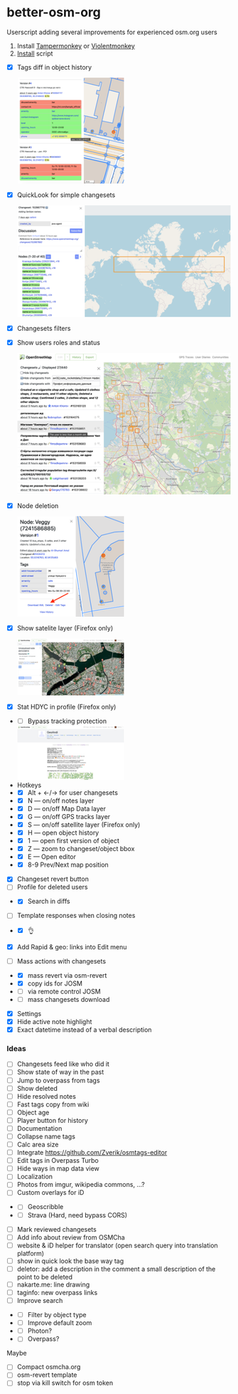# better-osm-org

Userscript adding several improvements for experienced osm.org users

1. Install [Tampermonkey](https://www.tampermonkey.net) or [Violentmonkey](https://violentmonkey.github.io/)
2. [Install](https://raw.githubusercontent.com/deevroman/better-osm-org/master/better-osm-org.user.js) script

- [x] Tags diff in object history

  <img src="img/diff.png" width="50%">

- [x] QuickLook for simple changesets

  <img src="img/changeset-quickview.png">


- [x] Changesets filters
- [x] Show users roles and status

  <img src="img/changesets-filter.png">


- [x] Node deletion

    <img src="img/delete.png" width="50%">
    
  
- [x] Show satelite layer (Firefox only)
    
  <img src="img/notes-sat.jpg" width="50%">

- [x] Stat HDYC in profile (Firefox only)
- + [ ] Bypass tracking protection

  <img src="img/hdyc.jpg" width="50%">
- Hotkeys
- + [x] Alt + ←/→ for user changesets
- + [x] N — on/off notes layer 
- + [x] D — on/off Map Data layer 
- + [x] G — on/off GPS tracks layer 
- + [x] S — on/off satellite layer (Firefox only)
- + [x] H — open object history
- + [x] 1 — open first version of object
- + [x] Z — zoom to changeset/object bbox
- + [x] E — Open editor
- + [x] 8-9 Prev/Next map position 
- [x] Changeset revert button
- [ ] Profile for deleted users
- + [x] Search in diffs
- [ ] Template responses when closing notes
- + [x] 👌
+ [x] Add Rapid & geo: links into Edit menu
- [ ] Mass actions with changesets
- + [x] mass revert via osm-revert
- + [x] copy ids for JOSM
- + [ ] via remote control JOSM
- + [ ] mass changesets download 
- [x] Settings
- [x] Hide active note highlight
- [x] Exact datetime instead of a verbal description

### Ideas
- [ ] Changesets feed like who did it
- [ ] Show state of way in the past
- [ ] Jump to overpass from tags
- [ ] Show deleted
- [ ] Hide resolved notes
- [ ] Fast tags copy from wiki
- [ ] Object age
- [ ] Player button for history
- [ ] Documentation
- [ ] Collapse name tags
- [ ] Calc area size
- [ ] Integrate https://github.com/Zverik/osmtags-editor
- [ ] Edit tags in Overpass Turbo
- [ ] Hide ways in map data view
- [ ] Localization
- [ ] Photos from imgur, wikipedia commons, ...?
- [ ] Custom overlays for iD
- + [ ] Geoscribble
- + [ ] Strava (Hard, need bypass CORS)
- [ ] Mark reviewed changesets
- [ ] Add info about review from OSMCha
- [ ] website & iD helper for translator (open search query into translation platform)
- [ ] show in quick look the base way tag
- [ ] deletor: add a description in the comment a small description of the point to be deleted
- [ ] nakarte.me: line drawing
- [ ] taginfo: new overpass links
- [ ] Improve search
- + [ ] Filter by object type
- + [ ] Improve default zoom
- + [ ] Photon?
- + [ ] Overpass? 

Maybe
- [ ] Compact osmcha.org
- [ ] osm-revert template
- [ ] stop via kill switch for osm token
